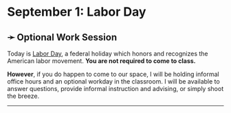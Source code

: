# September 1: Labor Day

## ➛ Optional Work Session

Today is [Labor Day](https://en.wikipedia.org/wiki/Labor_Day), a federal holiday which honors and recognizes the American labor movement. **You are not required to come to class.** 

**However**, if you do happen to come to our space, I will be holding informal office hours and an optional workday in the classroom. I will be available to answer questions, provide informal instruction and advising, or simply shoot the breeze.

---

